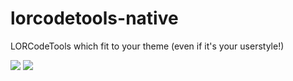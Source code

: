# lorcodetools-native

LORCodeTools which fit to your theme (even if it's your userstyle!)

![](http://i.imgur.com/VV9YP44.png)
![](http://i.imgur.com/pWO88wp.png)
